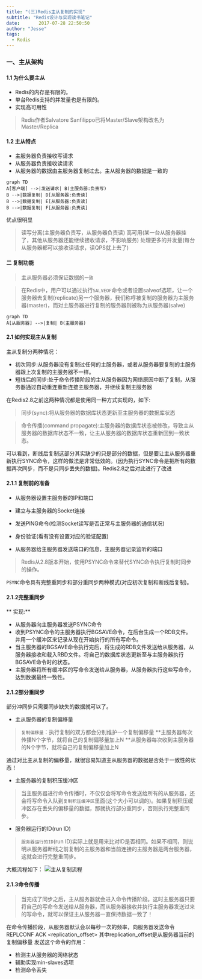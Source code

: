 ```yaml
---
title: "(三)Redis主从复制的实现"
subtitle: "Redis设计与实现读书笔记"
date:       2017-07-28 22:50:50
author: "Jesse"
tags:
  - Redis
---
```

### 一、主从架构
#### 1.1 为什么要主从
* Redis的内存是有限的。
* 单台Redis支持的并发量也是有限的。
* 实现高可用性

>Redis作者Salvatore Sanfilippo已将Master/Slave架构改名为Master/Replica

#### 1.2 主从特点
* 主服务器负责接收写请求
* 从服务器负责接收读请求
* 从服务器的数据由主服务器复制过去。主从服务器的数据是一致的

```mermaid
graph TD
A[客户端] -->|发送请求| B(主服务器:负责写)
B -->|数据复制| D[从服务器:负责读]
B -->|数据复制| E[从服务器:负责读]
B -->|数据复制| F[从服务器:负责读]
```

优点很明显
> 读写分离(主服务器负责写，从服务器负责读)
高可用(某一台从服务器挂了，其他从服务器还能继续接收请求，不影响服务)
处理更多的并发量(每台从服务器都可以接收读请求，读QPS就上去了)

#### 二 复制功能
>主从服务器必须保证数据的`一致`

>在Redis中，用户可以通过执行`SALVEOF`命令或者设置salveof选项，让一个服务器去复制(replicate)另一个服务器，我们称呼被复制的服务器为主服务器(master)，而对主服务器进行复制的服务器则被称为从服务器(salve)

```mermaid
graph TD
A[从服务器] -->|复制| B(主服务器)
```

#### 2.1 如何实现主从复制
主从复制分两种情况：
* 初次同步:从服务器没有复制过任何的主服务器，或者从服务器要复制的主服务器跟上次复制的主服务器不一样。
* 短线后的同步:处于命令传播阶段的主从服务器因为网络原因中断了复制，从服务器通过自动重连重新连接主服务器，并继续复制主服务器

在Redis2.8之前这两种情况都是使用同一种方式实现的，如下:
> 同步(sync):将从服务器的数据库状态更新至主服务器的数据库状态
   
> 命令传播(command propagate):主服务器的数据库状态被修改，导致主从服务器的数据库状态不一致，让主从服务器的数据库状态重新回到一致状态。

可以看到，断线后复制这部分其实缺少的只是部分的数据，但是要让主从服务器重新执行SYNC命令，这样的做法是非常低效的。(因为执行SYNC命令是把所有的数据再次同步，而不是只同步丢失的数据)。Redis2.8之后对此进行了改进

#### 2.1.1 复制前的准备
* 从服务器设置主服务器的IP和端口

* 建立与主服务器的Socket连接

* 发送PING命令(检测Socket读写是否正常与主服务器的通信状况)

* 身份验证(看有没有设置对应的验证配置)

* 从服务器给主服务器发送端口的信息，主服务器记录监听的端口

>Redis从2.8版本开始，使用PSYNC命令来替代SYNC命令执行复制时同步的操作。

`PSYNC`命令具有完整重同步和部分重同步两种模式(对应初次复制和断线后复制)。

#### 2.1.2完整重同步
** 实现:**

* 从服务器向主服务器发送PSYNC命令
* 收到PSYNC命令的主服务器执行BGSAVE命令，在后台生成一个RDB文件。并用一个缓冲区来记录从现在开始执行的所有写命令。
* 当主服务器的BGSAVE命令执行完后，将生成的RDB文件发送给从服务器，从服务器接收和载入RBD文件。将自己的数据库状态更新至与主服务器执行BGSAVE命令时的状态。
* 主服务器将所有缓冲区的写命令发送给从服务器，从服务器执行这些写命令，达到数据最终一致性。

#### 2.1.2部分重同步
部分冲同步只需要同步缺失的数据就可以了。

* 主从服务器的复制偏移量
>`复制偏移量`：执行复制的双方都会分别维护一个复制偏移量
**主服务器每次传播N个字节，就将自己的复制偏移量加上N
**从服务器每次收到主服务器的N个字节，就将自己的复制偏移量加上N

通过对比主从复制的偏移量，就很容易知道主从服务器的数据是否处于一致性的状态！
    
* 主服务器的复制积压缓冲区
>当主服务器进行命令传播时，不仅仅会将写命令发送给所有的从服务器，还会将写命令入队到`复制积压缓冲区`里面(这个大小可以调的)。如果复制积压缓冲区存在丢失的偏移量的数据，那就执行部分重同步，否则执行完整重同步。

* 服务器运行的ID(run ID)
>`服务器运行的ID`(run ID)实际上就是用来比对ID是否相同。如果不相同，则说明从服务器断线之前复制的主服务器和当前连接的主服务器是两台服务器，这就会进行完整重同步。

大概流程如下：
![主从复制流程](http://wx1.sinaimg.cn/mw690/66c46543gy1fz4zpzhkvqj211r0u0qas.jpg)

#### 2.1.3命令传播
>当完成了同步之后，主从服务器就会进入命令传播阶段。这时主服务器只要将自己的写命令发送给从服务器，而从服务器接收并执行主服务器发送过来的写命令，就可以保证主从服务器一直保持数据一致了！

在命令传播阶段，从服务器默认会以每秒一次的频率，向服务器发送命令REPLCONF ACK <replication_offset> 其中replication_offset是从服务器当前的复制偏移量
发送这个命令的作用：
* 检测主从服务器的网络状态
* 辅助实现min-slaves选项
* 检测命令丢失


